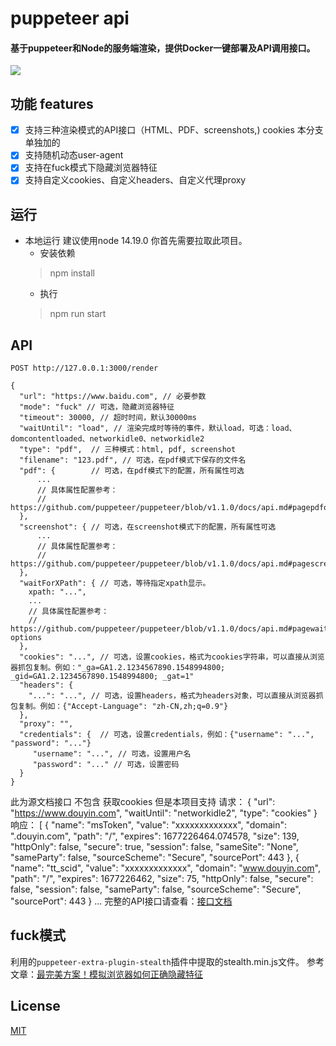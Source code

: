 # puppeteer api
#### 基于puppeteer和Node的服务端渲染，提供Docker一键部署及API调用接口。

![](https://miclon-job.oss-cn-hangzhou.aliyuncs.com/img/20220714221947.png)

## 功能 features

- [x] 支持三种渲染模式的API接口（HTML、PDF、screenshots,)  cookies 本分支单独加的
- [x] 支持随机动态user-agent
- [x] 支持在fuck模式下隐藏浏览器特征
- [x] 支持自定义cookies、自定义headers、自定义代理proxy

## 运行

<!-- - docker
如果你想直接使用本项目，可以直接docker运行。
> docker run -d -p 8080:3000 --name render miclon/puppeteer-render -->

- 本地运行
建议使用node 14.19.0
你首先需要拉取此项目。
  - 安装依赖
  > npm install
  - 执行
  > npm run start


## API

```
POST http://127.0.0.1:3000/render

{
  "url": "https://www.baidu.com", // 必要参数
  "mode": "fuck" // 可选，隐藏浏览器特征
  "timeout": 30000, // 超时时间，默认30000ms
  "waitUntil": "load", // 渲染完成时等待的事件，默认load，可选：load、domcontentloaded、networkidle0、networkidle2
  "type": "pdf",  // 三种模式：html, pdf, screenshot
  "filename": "123.pdf", // 可选，在pdf模式下保存的文件名
  "pdf": {        // 可选，在pdf模式下的配置，所有属性可选
      ...
      // 具体属性配置参考：
      // https://github.com/puppeteer/puppeteer/blob/v1.1.0/docs/api.md#pagepdfoptions
  },
  "screenshot": { // 可选，在screenshot模式下的配置，所有属性可选
      ...
      // 具体属性配置参考：
      // https://github.com/puppeteer/puppeteer/blob/v1.1.0/docs/api.md#pagescreenshotoptions
  },
  "waitForXPath": { // 可选，等待指定xpath显示。
    xpath: "...",
    ...
    // 具体属性配置参考：
    // https://github.com/puppeteer/puppeteer/blob/v1.1.0/docs/api.md#pagewaitforxpathxpath-options
  },
  "cookies": "...", // 可选，设置cookies，格式为cookies字符串，可以直接从浏览器抓包复制。例如："_ga=GA1.2.1234567890.1548994800; _gid=GA1.2.1234567890.1548994800; _gat=1"
  "headers": {
    "...": "...", // 可选，设置headers，格式为headers对象，可以直接从浏览器抓包复制。例如：{"Accept-Language": "zh-CN,zh;q=0.9"}
  },
  "proxy": "",
  "credentials": {  // 可选，设置credentials，例如：{"username": "...", "password": "..."}
     "username": "...", // 可选，设置用户名
     "password": "..." // 可选，设置密码
  }
}
```
此为源文档接口  不包含 获取cookies  但是本项目支持
请求：
{
    "url": "https://www.douyin.com",
    "waitUntil": "networkidle2",
    "type": "cookies"
}
响应：
[
    {
        "name": "msToken",
        "value": "xxxxxxxxxxxxx",
        "domain": ".douyin.com",
        "path": "/",
        "expires": 1677226464.074578,
        "size": 139,
        "httpOnly": false,
        "secure": true,
        "session": false,
        "sameSite": "None",
        "sameParty": false,
        "sourceScheme": "Secure",
        "sourcePort": 443
    },
    {
        "name": "tt_scid",
        "value": "xxxxxxxxxxxxx",
        "domain": "www.douyin.com",
        "path": "/",
        "expires": 1677226462,
        "size": 75,
        "httpOnly": false,
        "secure": false,
        "session": false,
        "sameParty": false,
        "sourceScheme": "Secure",
        "sourcePort": 443
    }
    ...
完整的API接口请查看：[接口文档](https://www.apifox.cn/apidoc/shared-6dcc2010-6913-4fe0-88a3-333791d80548)

## fuck模式

利用的`puppeteer-extra-plugin-stealth`插件中提取的stealth.min.js文件。
参考文章：[最完美方案！模拟浏览器如何正确隐藏特征](https://mp.weixin.qq.com/s/Bge-_yiatSq4CQq7fRvjdQ)

## License

[MIT](http://opensource.org/licenses/MIT)
